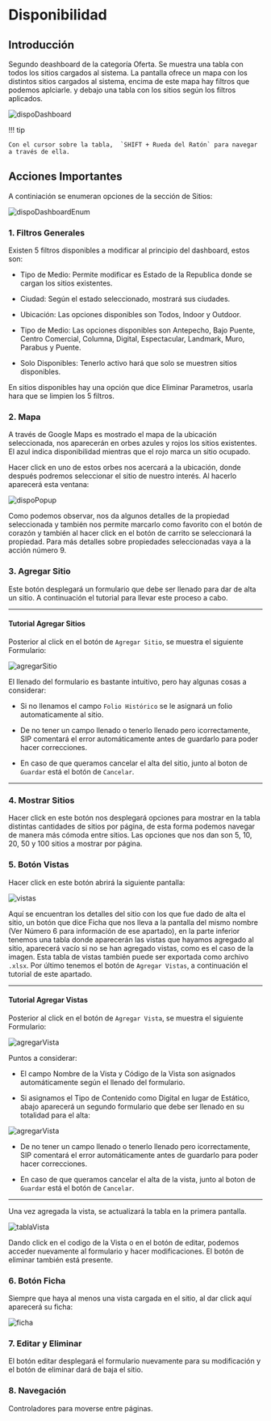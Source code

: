 # Disponibilidad

## Introducción

Segundo deashboard de la categoría Oferta. Se muestra una tabla con todos los sitios cargados al sistema. La pantalla ofrece un mapa con los distintos sitios cargados al sistema, encima de este mapa hay filtros que podemos aplciarle. y debajo una tabla con los sitios según los filtros aplicados. 

![dispoDashboard](../assets/dispoDashboard.png)

!!! tip

    Con el cursor sobre la tabla,  `SHIFT + Rueda del Ratón` para navegar a través de ella.

## Acciones Importantes

A continiación se enumeran opciones de la sección de Sitios:

![dispoDashboardEnum](../assets/dispoDashboardEnum.png)

### 1. Filtros Generales
Existen 5 filtros disponibles a modificar al principio del dashboard, estos son:

- Tipo de Medio: Permite modificar es Estado de la Republica donde se cargan los sitios existentes.

- Ciudad: Según el estado seleccionado, mostrará sus ciudades.

- Ubicación: Las opciones disponibles son Todos, Indoor y Outdoor.

- Tipo de Medio: Las opciones disponibles son Antepecho, Bajo Puente, Centro Comercial, Columna, Digital, Espectacular, Landmark, Muro, Parabus y Puente.

- Solo Disponibles: Tenerlo activo hará que solo se muestren sitios disponibles.

En sitios disponibles hay una opción que dice Eliminar Parametros, usarla hara que se limpien los 5 filtros.

### 2. Mapa
A través de Google Maps es mostrado el mapa de la ubicación seleccionada, nos aparecerán en orbes azules y rojos los sitios existentes. El azul indica disponibilidad mientras que el rojo marca un sitio ocupado. 

Hacer click en uno de estos orbes nos acercará a la ubicación, donde después podremos seleccionar el sitio de nuestro interés. Al hacerlo aparecerá esta ventana:

![dispoPopup](../assets/dispoPopup.png)

Como podemos observar, nos da algunos detalles de la propiedad seleccionada y también nos permite marcarlo como favorito con el botón de corazón y también al hacer click en el botón de carrito se seleccionará la propiedad. Para más detalles sobre propiedades seleccionadas vaya a la acción número 9.

### 3. Agregar Sitio
Este botón desplegará un formulario que debe ser llenado para dar de alta un sitio. A continuación el tutorial para llevar este proceso a cabo.

---
#### Tutorial Agregar Sitios

Posterior al click en el botón de `Agregar Sitio`, se muestra el siguiente Formulario:

![agregarSitio](../assets/agregarSitio.png)

El llenado del formulario es bastante intuitivo, pero hay algunas cosas a considerar:

- Si no llenamos el campo `Folio Histórico` se le asignará un folio automaticamente al sitio.

- De no tener un campo llenado o tenerlo llenado pero icorrectamente, SIP comentará el error automáticamente antes de guardarlo para poder hacer correcciones.

- En caso de que queramos cancelar el alta del sitio, junto al boton de `Guardar` está el botón de `Cancelar`.

---

### 4. Mostrar Sitios
Hacer click en este botón nos desplegará opciones para mostrar en la tabla distintas cantidades de sitios por página, de esta forma podemos navegar de manera más cómoda entre sitios. Las opciones que nos dan son 5, 10, 20, 50 y 100 sitios a mostrar por página.

### 5. Botón Vistas
Hacer click en este botón abrirá la siguiente pantalla:

![vistas](../assets/vistasDashboard.png)

Aquí se encuentran los detalles del sitio con los que fue dado de alta el sitio, un botón que dice Ficha que nos lleva a la pantalla del  mismo nombre (Ver Número 6 para información de ese apartado), en la parte inferior tenemos una tabla donde aparecerán las vistas que hayamos agregado al sitio, aparecerá vacío si no se han agregado vistas, como es el caso de la imagen. Esta tabla de vistas también puede ser exportada como archivo `.xlsx`. Por último tenemos el botón de `Agregar Vistas`, a continuación el tutorial de este apartado.

---
#### Tutorial Agregar Vistas

Posterior al click en el botón de `Agregar Vista`, se muestra el siguiente Formulario:

![agregarVista](../assets/agregarVista.png)

Puntos a considerar:

- El campo Nombre de la Vista y Código de la Vista son asignados automáticamente según el llenado del formulario.

- Si asignamos el Tipo de Contenido como Digital en lugar de Estático, abajo aparecerá un segundo formulario que debe ser llenado en su totalidad para el alta:

![agregarVista](../assets/agregarVistaDigital.png)

- De no tener un campo llenado o tenerlo llenado pero icorrectamente, SIP comentará el error automáticamente antes de guardarlo para poder hacer correcciones.

- En caso de que queramos cancelar el alta de la vista, junto al boton de `Guardar` está el botón de `Cancelar`.


---

Una vez agregada la vista, se actualizará la tabla en la primera pantalla.

![tablaVista](../assets/tablaVistas.png)

Dando click en el codigo de la Vista o en el botón de editar, podemos acceder nuevamente al formulario y hacer modificaciones. El botón de eliminar también está presente.

### 6. Botón Ficha
Siempre que haya al menos una vista cargada en el sitio, al dar click aquí aparecerá su ficha:

![ficha](../assets/ficha.jpg)

### 7. Editar y Eliminar
El botón editar desplegará el formulario nuevamente para su modificación y el botón de eliminar dará de baja el sitio.

### 8. Navegación
Controladores para moverse entre páginas.